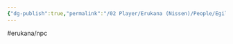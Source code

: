 ```yaml
---
{"dg-publish":true,"permalink":"/02 Player/Erukana (Nissen)/People/Egil Nordlys/"}
---
```


#erukana/npc 